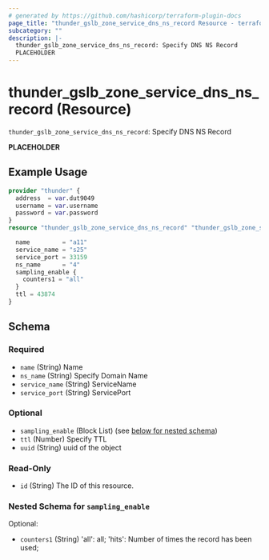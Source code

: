 ```yaml
---
# generated by https://github.com/hashicorp/terraform-plugin-docs
page_title: "thunder_gslb_zone_service_dns_ns_record Resource - terraform-provider-thunder"
subcategory: ""
description: |-
  thunder_gslb_zone_service_dns_ns_record: Specify DNS NS Record
  PLACEHOLDER
---
```


# thunder_gslb_zone_service_dns_ns_record (Resource)

`thunder_gslb_zone_service_dns_ns_record`: Specify DNS NS Record

__PLACEHOLDER__

## Example Usage

```terraform
provider "thunder" {
  address  = var.dut9049
  username = var.username
  password = var.password
}
resource "thunder_gslb_zone_service_dns_ns_record" "thunder_gslb_zone_service_dns_ns_record" {

  name         = "a11"
  service_name = "s25"
  service_port = 33159
  ns_name      = "4"
  sampling_enable {
    counters1 = "all"
  }
  ttl = 43874
}
```

<!-- schema generated by tfplugindocs -->
## Schema

### Required

- `name` (String) Name
- `ns_name` (String) Specify Domain Name
- `service_name` (String) ServiceName
- `service_port` (String) ServicePort

### Optional

- `sampling_enable` (Block List) (see [below for nested schema](#nestedblock--sampling_enable))
- `ttl` (Number) Specify TTL
- `uuid` (String) uuid of the object

### Read-Only

- `id` (String) The ID of this resource.

<a id="nestedblock--sampling_enable"></a>
### Nested Schema for `sampling_enable`

Optional:

- `counters1` (String) 'all': all; 'hits': Number of times the record has been used;


